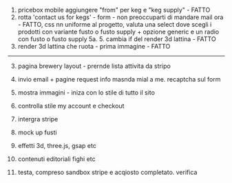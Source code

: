 1. pricebox mobile aggiungere "from" per keg e "keg supply" - FATTO
2. rotta 'contact us for kegs' - form - non preoccuparti di mandare mail ora - FATTO, css nn uniforme al progetto, valuta una select dove scegli i prodotti con variante fusto o fusto supply + opzione generic e un radio con fusto o fusto supply
5a. 5. cambia if del render 3d lattina - FATTO
8. render 3d lattina che ruota - prima immagine - FATTO
-------------------------------


3. pagina brewery layout - prernde lista attivita da stripo
4. invio email + pagine request info masnda mial a me. recaptcha sul form
5. mostra immagini - iniza con lo stile di tutto il sito 
6. controlla stile my account e checkout
7. intergra stripe

9. mock up fusti
10. effetti 3d, three.js, gsap etc
11. contenuti editoriali fighi etc
12. testa, compreso sandbox stripe e acqiosto completato. verifica  